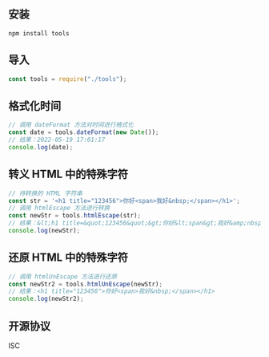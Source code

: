 <!-- 包的说明文档 -->

## 安装

```
npm install tools
```

## 导入

```js
const tools = require("./tools");
```

## 格式化时间

```js
// 调用 dateFormat 方法对时间进行格式化
const date = tools.dateFormat(new Date());
// 结果：2022-05-19 17:01:17
console.log(date);
```

## 转义 HTML 中的特殊字符

```js
// 待转换的 HTML 字符串
const str = '<h1 title="123456">你好<span>我好&nbsp;</span></h1>';
// 调用 htmlEscape 方法进行转换
const newStr = tools.htmlEscape(str);
// 结果：&lt;h1 title=&quot;123456&quot;&gt;你好&lt;span&gt;我好&amp;nbsp;&lt;/span&gt;&lt;/h1&gt;
console.log(newStr);
```

## 还原 HTML 中的特殊字符

```js
// 调用 htmlUnEscape 方法进行还原
const newStr2 = tools.htmlUnEscape(newStr);
// 结果：<h1 title="123456">你好<span>我好&nbsp;</span></h1>
console.log(newStr2);
```

## 开源协议

ISC
